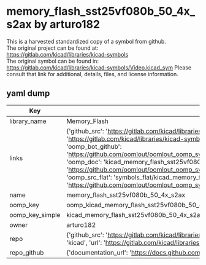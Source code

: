 # memory_flash_sst25vf080b_50_4x_s2ax by arturo182  
This is a harvested standardized copy of a symbol from github.  
The original project can be found at:  
https://gitlab.com/kicad/libraries/kicad-symbols  
The original symbol can be found in:
https://gitlab.com/kicad/libraries/kicad-symbols/Video.kicad_sym
Please consult that link for additional, details, files, and license information.  
## yaml dump  
| Key | Value |  
| --- | --- |  
| library_name | Memory_Flash |  
| links | {'github_src': 'https://gitlab.com/kicad/libraries/kicad-symbols/Video.kicad_sym', 'github_src_repo': 'https://gitlab.com/kicad/libraries/kicad-symbols', 'oomp_bot': 'kicad_memory_flash_sst25vf080b_50_4x_s2ax/working', 'oomp_bot_github': 'https://github.com/oomlout/oomlout_oomp_symbol_bot/tree/main/kicad_memory_flash_sst25vf080b_50_4x_s2ax/working', 'oomp_doc': 'kicad_memory_flash_sst25vf080b_50_4x_s2ax/working', 'oomp_doc_github': 'https://github.com/oomlout/oomlout_oomp_symbol_doc/tree/main/kicad_memory_flash_sst25vf080b_50_4x_s2ax/working', 'oomp_src_flat': 'symbols_flat/kicad_memory_flash_sst25vf080b_50_4x_s2ax/working', 'oomp_src_flat_github': 'https://github.com/oomlout/oomlout_oomp_symbol_src/tree/main/kicad_memory_flash_sst25vf080b_50_4x_s2ax/working'} |  
| name | memory_flash_sst25vf080b_50_4x_s2ax |  
| oomp_key | oomp_kicad_memory_flash_sst25vf080b_50_4x_s2ax |  
| oomp_key_simple | kicad_memory_flash_sst25vf080b_50_4x_s2ax |  
| owner | arturo182 |  
| repo | {'github_src': 'https://gitlab.com/kicad/libraries/kicad-symbols/Video.kicad_sym', 'name': 'libraries/kicad-symbols', 'owner': 'kicad', 'url': 'https://gitlab.com/kicad/libraries/kicad-symbols'} |  
| repo_github | {'documentation_url': 'https://docs.github.com/rest/repos/repos#get-a-repository', 'message': 'Not Found'} |  

